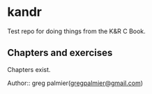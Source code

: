 # kandr

Test repo for doing things from the K&R C Book.

## Chapters and exercises

Chapters exist.

Author:: greg palmier(<gregpalmier@gmail.com>)
